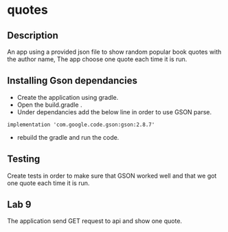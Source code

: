 # quotes

## Description
An app using a provided json file to show random popular book quotes with the author name, The app choose one quote each time it is run.

## Installing Gson dependancies

- Create the application using gradle.
- Open the build.gradle .
- Under dependancies add the below line in order to use GSON parse.

`implementation 'com.google.code.gson:gson:2.8.7'`

- rebuild the gradle and run the code.

## Testing
Create tests in order to make sure that GSON worked well and that we got one quote each time it is run.

## Lab 9
The application send GET request to api and show one quote.

